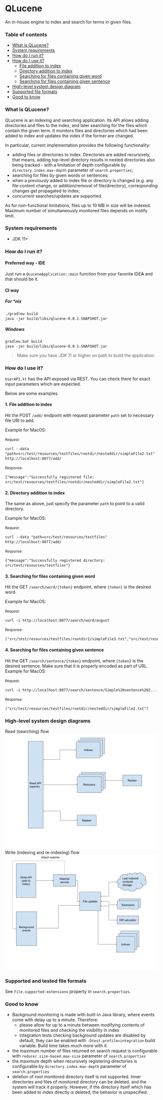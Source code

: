 # QLucene

An in-house engine to index and search for terms in given files.

### Table of contents

- [What is QLucene?](#what-is-qlucene)
- [System requirements](#system-requirements)
- [How do I run it?](#how-do-i-run-it)
- [How do I use it?](#how-do-i-use-it)
    - [File addition to index](#1-file-addition-to-index)
    - [Directory addition to index](#2-directory-addition-to-index)
    - [Searching for files containing given word](#3-searching-for-files-containing-given-word)
    - [Searching for files containing given sentence](#4-searching-for-files-containing-given-sentence)
- [High-level system design diagram](#high-level-system-design-diagrams)    
- [Supported file formats](#supported-and-tested-file-formats)
- [Good to know](#good-to-know)

### What is QLucene?
QLucene is an indexing and searching application. Its API allows adding directories and files to the index, and later searching
for the files which contain the given term. It monitors files and directories which had been added to index and updates the index
if the former are changed.

In particular, current implementation provides the following functionality:
* adding files or directories to index. Directories are added recursively, that means, adding top-level directory results in nested directories
also being tracked - with a limitation of depth configurable by `directory.index.max-depth` parameter of `search.properties`;
* searching for files by given words or sentences;
* when a previously added to index file or directory is changed (e.g. any file content change, or addition/removal of file/directory), corresponding
changes get propagated to index;
* concurrent searches/updates are supported.

As for non-functional limitations, files up to 10 MB in size will be indexed. Maximum number of simultaneously monitored files
depends on inotify limit. 

### System requirements
* JDK 11+

### How do I run it?
#### Preferred way - IDE
Just run a `QLuceneApplication::main` function from your favorite IDE~~A~~ and that should be it.
#### CI way
#####  For *nix
 ```
 ./gradlew build
java -jar build/libs/qlucene-0.0.1-SNAPSHOT.jar
```
#####  Windows
```
gradlew.bat build
java -jar build/libs/qlucene-0.0.1-SNAPSHOT.jar
```
    
> Make sure you have JDK 11 or higher on path to build the application.
    
### How do I use it?
`UserAPI.kt` has the API exposed via REST. You can check there for exact input parameters which are expected. 

Below are some examples.
#### 1. File addition to index
Hit the POST `/add/` endpoint with request parameter `path` set to necessary file URI to add. 

Example for MacOS:

<small>Request:</small>
```
curl --data "path=src/test/resources/testfiles/rootdir/nesteddir/simpleFile2.txt" http://localhost:8077/add/
```
<small>Response:</small>
```
{"message":"Successfully registered file: src/test/resources/testfiles/rootdir/nesteddir/simpleFile2.txt"}
```
#### 2. Directory addition to index
The same as above, just specify the parameter `path` to point to a valid directory.

Example for MacOS:

<small>Request:</small>
```
curl --data "path=src/test/resources/testfiles" http://localhost:8077/add/
```
<small>Response:</small>
```
{"message":"Successfully registered directory: src/test/resources/testfiles"}
```
#### 3. Searching for files containing given word 
Hit the GET `/search/word/{token}` endpoint, where `{token}` is the desired word.

Example for MacOS:

<small>Request:</small>
```
curl -i http://localhost:8077/search/word/august
```
<small>Response:</small>
```
["src/test/resources/testfiles/rootdir2/simpleFile3.txt","src/test/resources/testfiles/rootdir/nesteddir/simpleFile2.txt"]
```
#### 4. Searching for files containing given sentence
Hit the GET `/search/sentence/{token}` endpoint, where `{token}` is the desired sentence. Make sure that it is properly encoded as part of URL.
Example for MacOS:

<small>Request:</small>
```
curl -i http://localhost:8077/search/sentence/Simple%20sentence%202...
```
<small>Response:</small>
```
["src/test/resources/testfiles/rootdir/nesteddir/simpleFile2.txt"]
```
### High-level system design diagrams
Read (searching) flow
![alt text](drawings/ReadAPI.png)
Write (indexing and re-indexing) flow
![alt text](drawings/WriteAPI.png)

### Supported and tested file formats
See `file.supported-extensions` property in `search.properties`.

### Good to know
* Background monitoring is made with built-in Java library, where events come with delay up to a minute. Therefore:
    * please allow for up to a minute between modifying contents of monitored files and checking the visibility in index
    * integration tests checking background updates are disabled by default, they can be enabled with `-Dtest.profile=integration` build variable. Build time
    takes much more with it.
* the maximum number of files returned on search request is configurable with `reducer.size-based.max-size` parameter of `search.properties`
* the maximum depth when recursively registering directories is configurable by `directory.index.max-depth` parameter of `search.properties`
* deletion of root monitored directory itself is not supported. Inner directories and files of monitored directory can be deleted,
and the system will track it properly. However, if the directory itself which has been added to index directly is deleted, the behavior is 
 unspecified.